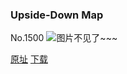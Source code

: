 ### Upside-Down Map
No.1500
![图片不见了~~~](https://imgs.xkcd.com/comics/upside_down_map.png)

[原址](https://xkcd.com//1500) [下载](https://imgs.xkcd.com/comics/upside_down_map.png)

